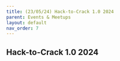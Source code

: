 ```yaml
---
title: (23/05/24) Hack-to-Crack 1.0 2024
parent: Events & Meetups
layout: default
nav_order: 7
---
```


## Hack-to-Crack 1.0 2024
